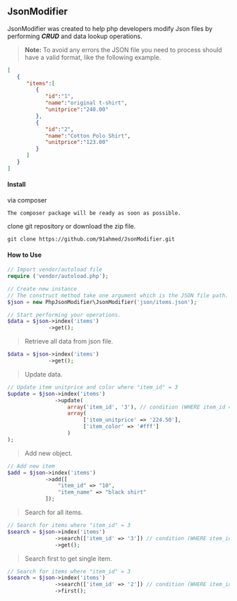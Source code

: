 ## JsonModifier
JsonModifier was created to help php developers modify Json files by performing **_CRUD_** and data lookup operations.

> __Note:__ To avoid any errors the JSON file you need to process should have a valid format, like the following example.
``` json
[
   {
      "items":[
         {
            "id":"1",
            "name":"original t-shirt",
            "unitprice":"240.00"
         },
         {
            "id":"2",
            "name":"Cotton Polo Shirt",
            "unitprice":"123.00"
         }
      ]
   }
]
```

#### Install
via composer
```
The composer package will be ready as soon as possible.
```

clone git repository or download the zip file.
```
git clone https://github.com/91ahmed/JsonModifier.git
```

#### How to Use
``` php
// Import vendor/autoload file
require ('vendor/autoload.php');

// Create new instance
// The construct method take one argument which is the JSON file path.
$json = new PhpJsonModifier\JsonModifier('json/items.json');

// Start performing your operations.
$data = $json->index('items')
             ->get();
```

> Retrieve all data from json file.
``` php
$data = $json->index('items')
             ->get();
```

> Update data.
``` php
// Update item unitprice and color where "item_id" = 3
$update = $json->index('items')
               ->update(
                   array('item_id', '3'), // condition (WHERE item_id = 3)
                   array(
                        ['item_unitprice' => '224.50'],
                        ['item_color' => '#fff']
                   )
);
```

> Add new object.
``` php
// Add new item
$add = $json->index('items')
            ->add([
                "item_id" => "10",
                "item_name" => "black shirt"
            ]);
```

> Search for all items.
``` php
// Search for items where "item_id" = 3
$search = $json->index('items')
               ->search(['item_id' => '3']) // condition (WHERE item_id = 3)
               ->get();
```

> Search first to get single item.
``` php
// Search for items where "item_id" = 3
$search = $json->index('items')
               ->search(['item_id' => '2']) // condition (WHERE item_id = 3)
               ->first();
```